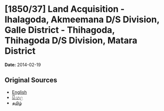 # [1850/37] Land Acquisition - Ihalagoda, Akmeemana D/S Division, Galle District - Thihagoda, Thihagoda D/S Division, Matara District

**Date:** 2014-02-19

## Original Sources

- [English](https://documents.gov.lk/view/extra-gazettes/2014/2/1850-37_E.pdf)
- [සිංහල](https://documents.gov.lk/view/extra-gazettes/2014/2/1850-37_S.pdf)
- [தமிழ்](https://documents.gov.lk/view/extra-gazettes/2014/2/1850-37_T.pdf)
